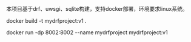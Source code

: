 本项目基于drf、uwsgi、sqlite构建，支持docker部署，环境要求linux系统。

docker build -t mydrfproject:v1 .

docker run -dp 8002:8002 --name mydrfproject mydrfproject:v1
